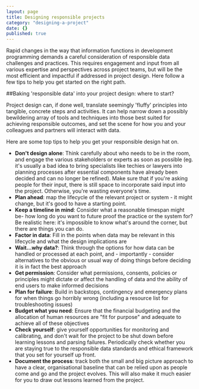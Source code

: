 ```yaml
---
layout: page
title: Designing responsible projects
category: "designing-a-project"
date: {}
published: true
---
```


Rapid changes in the way that information functions in development programming demands a careful consideration of responsible data challenges and practices. This requires engagement and input from all various expertise and perspectives across project teams, but will be the most efficient and impactful if addressed in project design. Here follow a few tips to help you get started on the right path.  

##Baking 'responsible data' into your project design: where to start? 

Project design can, if done well, translate seemingly 'fluffy' principles into tangible, concrete steps and activities. It can help narrow down a possibly bewildering array of tools and techniques into those best suited for achieving responsible outcomes, and set the scene for how you and your colleagues and partners will interact with data.

Here are some top tips to help you get your responsible design hat on.

- **Don't design alone**: Think carefully about who needs to be in the room, and engage the various stakeholders or experts as soon as possible (eg. it's usually a bad idea to bring specialists like techies or lawyers into planning processes after essential components have already been decided and can no longer be refined). Make sure that if you're asking people for their input, there is still space to incorporate said input into the project. Otherwise, you're wasting everyone's time. 
- **Plan ahead**: map the lifecycle of the relevant project or system - it might change, but it's good to have a starting point. 
- **Keep a timeline in mind**: Consider what a reasonable timespan might be- how long do you want to future proof the practice or the system for? Be realistic here: it's impossible to know what's around the corner, but there are things you can do. 
- **Factor in data**: Fill in the points when data may be relevant in this lifecycle and what the design implications are
- **Wait...why data?**: Think through the options for how data can be handled or processed at each point, and - importantly - consider alternatives to the obvious or usual way of doing things before deciding it is in fact the best approach
- **Get permission**: Consider what permissions, consents, policies or principles might dictate or affect the handling of data and the ability of end users to make informed decisions
- **Plan for failure**: Build in backstops, contingency and emergency plans for when things go horribly wrong (including a resource list for troubleshooting issues)
- **Budget what you need**: Ensure that the financial budgeting and the allocation of human resources are "fit for purpose" and adequate to achieve all of these objectives
- **Check yourself**: give yourself opportunities for monitoring and calibrating, and don't wait for the project to be shut down before learning lessons and parsing failures. Periodically check whether you are staying true to the responsible data standards and ethical framework that you set for yourself up front.
- **Document the process**: track both the small and big picture approach to have a clear, organisational baseline that can be relied upon as people come and go and the project evolves. This will also make it much easier for you to draw out lessons learned from the project. 